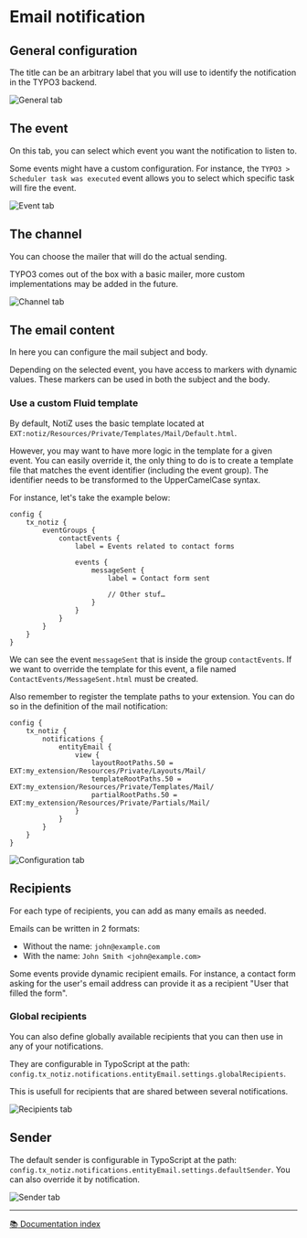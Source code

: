 # Email notification


## General configuration

The title can be an arbitrary label that you will use to identify the
notification in the TYPO3 backend.

![General tab][tab-general]


## The event

On this tab, you can select which event you want the notification to listen to.

Some events might have a custom configuration. For instance, the
`TYPO3 > Scheduler task was executed` event allows you to select which specific
task will fire the event.

![Event tab][tab-event]


## The channel

You can choose the mailer that will do the actual sending.

TYPO3 comes out of the box with a basic mailer, more custom implementations may
be added in the future.

![Channel tab][tab-channel]


## The email content

In here you can configure the mail subject and body.

Depending on the selected event, you have access to markers with dynamic values.
These markers can be used in both the subject and the body.

### Use a custom Fluid template

By default, NotiZ uses the basic template located at 
`EXT:notiz/Resources/Private/Templates/Mail/Default.html`.

However, you may want to have more logic in the template for a given event. You 
can easily override it, the only thing to do is to create a template file that 
matches the event identifier (including the event group). The identifier needs 
to be transformed to the UpperCamelCase syntax.

For instance, let's take the example below:

```typoscript
config {
    tx_notiz {
        eventGroups {
            contactEvents {
                label = Events related to contact forms

                events {
                    messageSent {
                        label = Contact form sent

                        // Other stuf…
                    }
                }
            }
        }
    }
}
```

We can see the event `messageSent` that is inside the group `contactEvents`. If 
we want to override the template for this event, a file named 
`ContactEvents/MessageSent.html` must be created.

Also remember to register the template paths to your extension. You can do so in
the definition of the mail notification:

```typoscript
config {
    tx_notiz {
        notifications {
            entityEmail {
                view {
                    layoutRootPaths.50 = EXT:my_extension/Resources/Private/Layouts/Mail/
                    templateRootPaths.50 = EXT:my_extension/Resources/Private/Templates/Mail/
                    partialRootPaths.50 = EXT:my_extension/Resources/Private/Partials/Mail/
                }
            }
        }
    }
}
```

![Configuration tab][tab-configuration]


## Recipients

For each type of recipients, you can add as many emails as needed.

Emails can be written in 2 formats:
- Without the name: `john@example.com`
- With the name: `John Smith <john@example.com>`

Some events provide dynamic recipient emails. For instance, a contact form
asking for the user's email address can provide it as a recipient "User that
filled the form".

### Global recipients

You can also define globally available recipients that you can then use in
any of your notifications.

They are configurable in TypoScript at the path:
`config.tx_notiz.notifications.entityEmail.settings.globalRecipients`.

This is usefull for recipients that are shared between several notifications.

![Recipients tab][tab-recipients]


## Sender

The default sender is configurable in TypoScript at the path:
`config.tx_notiz.notifications.entityEmail.settings.defaultSender`.
You can also override it by notification.

![Sender tab][tab-sender]

---

[:books: Documentation index](../README.md)

[tab-general]: /Documentation/Images/EmailNotification/email-general.png
[tab-event]: /Documentation/Images/EmailNotification/email-event.png
[tab-channel]: /Documentation/Images/EmailNotification/email-channel.png
[tab-configuration]: /Documentation/Images/EmailNotification/email-configuration.png
[tab-recipients]: /Documentation/Images/EmailNotification/email-recipients.png
[tab-sender]: /Documentation/Images/EmailNotification/email-sender.png
